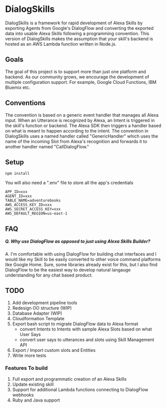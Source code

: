 # DialogSkills
DialogSkills is a framework for rapid development of Alexa Skills by exporting Agents from Google's DialogFlow and converting the exported data into usable Alexa Skills following a programming convention. This version of DialogSkills makes the assumption that your skill's backend is hosted as an AWS Lambda function written in Node.js.

## Goals
The goal of this project is to support more than just one platform and backend. As our community grows, we encourage the development of multiple configuration support. For example, Google Cloud Functions, IBM Bluemix etc.

## Conventions
The convention is based on a generic event handler that manages all Alexa input. When an Utterance is recognized by Alexa, an Intent is triggered in the skill's function or backend. The Alexa SDK then triggers a handler based on what is meant to happen according to the intent. The convention in DialogSkills uses a named handler called "GenericHandler" which uses the name of the incoming Slot from Alexa's recognition and forwards it to another handler named "CallDialogFlow."

## Setup

```
npm install
```
You will also need a ".env" file to store all the app's credentials

```
APP_ID=xxx
AGENT_ID=xxx
TABLE_NAME=adventurebooks
AWS_ACCESS_KEY_ID=xxx
AWS_SECRET_ACCESS_KEY=xxx
AWS_DEFAULT_REGION=us-east-1
```

## FAQ
##### Q. Why use DialogFlow as opposed to just using Alexa Skills Builder?
A. I'm comfortable with using DialogFlow for building chat interfaces and I would like my Skill to be easily converted to other voice command platforms like Google Home. Sure, some libraries already exist for this, but I also find DialogFlow to be the easiest way to develop natural langauge understanding for any chat based product.

## TODO
1. Add development pipeline tools
3. Redesign OO structure (WIP)
4. Database Adapter (WIP)
5. Cloudformation Template
6. Export bash script to migrate DialogFlow data to Alexa format
    - convert Intents to Intents with sample Alexa Slots based on what User Says
    - convert user says to utterances and slots using Skill Management API
7. Export / Import custom slots and Entities
8. Write more tests

### Features To build
1. Full export and programmatic creation of an Alexa Skills
2. Update existing skill
3. Support for additional Lambda functions connecting to DialogFlow webhooks
4. Ruby and Java support
